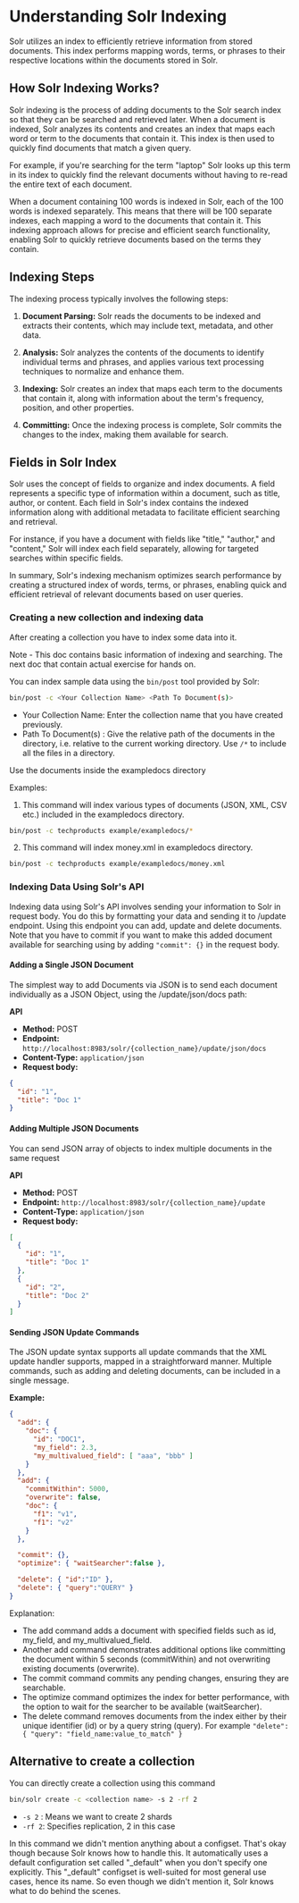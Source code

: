 # Understanding Solr Indexing

Solr utilizes an index to efficiently retrieve information from stored documents. This index performs mapping words, terms, or phrases to their respective locations within the documents stored in Solr.

## How Solr Indexing Works?

Solr indexing is the process of adding documents to the Solr search index so that they can be searched and retrieved later. When a document is indexed, Solr analyzes its contents and creates an index that maps each word or term to the documents that contain it. This index is then used to quickly find documents that match a given query.

For example, if you're searching for the term "laptop" Solr looks up this term in its index to quickly find the relevant documents without having to re-read the entire text of each document.

When a document containing 100 words is indexed in Solr, each of the 100 words is indexed separately. This means that there will be 100 separate indexes, each mapping a word to the documents that contain it. This indexing approach allows for precise and efficient search functionality, enabling Solr to quickly retrieve documents based on the terms they contain.

## Indexing Steps

The indexing process typically involves the following steps:

1. **Document Parsing:** Solr reads the documents to be indexed and extracts their contents, which may include text, metadata, and other data.

2. **Analysis:** Solr analyzes the contents of the documents to identify individual terms and phrases, and applies various text processing techniques to normalize and enhance them.

3. **Indexing:** Solr creates an index that maps each term to the documents that contain it, along with information about the term's frequency, position, and other properties.

4. **Committing:** Once the indexing process is complete, Solr commits the changes to the index, making them available for search.


## Fields in Solr Index

Solr uses the concept of fields to organize and index documents. A field represents a specific type of information within a document, such as title, author, or content. Each field in Solr's index contains the indexed information along with additional metadata to facilitate efficient searching and retrieval.

For instance, if you have a document with fields like "title," "author," and "content," Solr will index each field separately, allowing for targeted searches within specific fields.

In summary, Solr's indexing mechanism optimizes search performance by creating a structured index of words, terms, or phrases, enabling quick and efficient retrieval of relevant documents based on user queries.

### Creating a new collection and indexing data

After creating a collection you have to index some data into it. 

Note - This doc contains basic information of indexing and searching. The next doc that contain actual exercise for hands on.

You can index sample data using the `bin/post` tool provided by Solr:
```bash
bin/post -c <Your Collection Name> <Path To Document(s)>
```
- Your Collection Name: Enter the collection name that you have created previously.
- Path To Document(s) : Give the relative path of the documents in the directory, i.e. relative to the current working directory. Use `/*` to include all the files in a directory.

Use the documents inside the exampledocs directory 

Examples:
1. This command will index various types of documents (JSON, XML, CSV etc.) included in the exampledocs directory.
```bash
bin/post -c techproducts example/exampledocs/*
```
2. This command will index money.xml in exampledocs directory.
```bash
bin/post -c techproducts example/exampledocs/money.xml
```

### Indexing Data Using Solr's API
Indexing data using Solr's API involves sending your information to Solr in request body. You do this by formatting your data and sending it to /update endpoint. Using this endpoint you can add, update and delete documents. Note that you have to commit if you want to make this added document available for searching using by adding `"commit": {}` in the request body.

#### Adding a Single JSON Document
The simplest way to add Documents via JSON is to send each document individually as a JSON Object, using the /update/json/docs path:

**API**
- **Method:** POST
- **Endpoint:** `http://localhost:8983/solr/{collection_name}/update/json/docs`
- **Content-Type:** `application/json`
- **Request body:**
```json
{
  "id": "1",
  "title": "Doc 1"
}
```

#### Adding Multiple JSON Documents
You can send JSON array of objects to index multiple documents in the same request

**API**
- **Method:** POST
- **Endpoint:** `http://localhost:8983/solr/{collection_name}/update`
- **Content-Type:** `application/json`
- **Request body:**
```json
[
  {
    "id": "1",
    "title": "Doc 1"
  },
  {
    "id": "2",
    "title": "Doc 2"
  }
]
```

#### Sending JSON Update Commands

The JSON update syntax supports all update commands that the XML update handler supports, mapped in a straightforward manner. Multiple commands, such as adding and deleting documents, can be included in a single message.

**Example:**
```json
{
  "add": {
    "doc": {
      "id": "DOC1",
      "my_field": 2.3,
      "my_multivalued_field": [ "aaa", "bbb" ]   
    }
  },
  "add": {
    "commitWithin": 5000, 
    "overwrite": false,  
    "doc": {
      "f1": "v1", 
      "f1": "v2"
    }
  },

  "commit": {},
  "optimize": { "waitSearcher":false },

  "delete": { "id":"ID" },  
  "delete": { "query":"QUERY" } 
}
```
Explanation:
- The add command adds a document with specified fields such as id, my_field, and my_multivalued_field.
- Another add command demonstrates additional options like committing the document within 5 seconds (commitWithin) and not overwriting existing documents (overwrite).
- The commit command commits any pending changes, ensuring they are searchable.
- The optimize command optimizes the index for better performance, with the option to wait for the searcher to be available (waitSearcher).
- The delete command removes documents from the index either by their unique identifier (id) or by a query string (query). For example `"delete": { "query": "field_name:value_to_match" }`



## Alternative to create a collection
You can directly create a collection using this command
```bash
bin/solr create -c <collection name> -s 2 -rf 2
```

- `-s 2` : Means we want to create 2 shards
- `-rf 2`: Specifies replication, 2 in this case

In this command we didn't mention anything about a configset. That's okay though because Solr knows how to handle this. It automatically uses a default configuration set called "_default" when you don't specify one explicitly. This "_default" configset is well-suited for most general use cases, hence its name. So even though we didn't mention it, Solr knows what to do behind the scenes.
